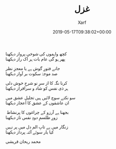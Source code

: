 ﻿---
id: 220
title: غزل
date: 2019-05-17T09:38:02+00:00
author: Xarf
layout: post
guid: https://chashm-e-afreen.000webhostapp.com/?p=220
permalink: '/2019/05/%d8%ba%d8%b2%d9%84-12'
categories:
  - Ghazaliyat
---
<span style="font-family: mehr;">کچھ واہموں کی شوخیِ پرواز دیکھنا</span>  
<span style="font-family: mehr;">پھر ہو گی عام بات ہر اک راز دیکھنا</span>

<span style="font-family: mehr;">جانے فتورِ گوش ہے یا معجزِ نظر</span>  
<span style="font-family: mehr;">صد موجۂ سکوت بر آواز دیکھنا</span>

<span style="font-family: mehr;">کرنا نگہ کا از سرِ نو شرحِ خوش دلی</span>  
<span style="font-family: mehr;">ہر ذی نفس کو شاد و سرافراز دیکھنا</span>

<span style="font-family: mehr;">سو نکتے سوچ لائیں ہیں تجلیلِ عشق میں</span>  
<span style="font-family: mehr;">ان عاشقوں کے عشق کا اعجاز دیکھنا</span>

<span style="font-family: mehr;"> بجھنا ہے آرزو کے چراغوں کا پرنشاط</span>  
<span style="font-family: mehr;">زورِ طلسمِ دودِ نفس تاز دیکھنا</span>

<span style="font-family: mehr;">زنگار میں ہے تابِ الم دل میں پر نہیں</span>  
<span style="font-family: mehr;">کیا یار سوئے آئنہ پرداز دیکھنا</span>

<span style="font-family: mehr;">محمد ریحان قریشی</span>